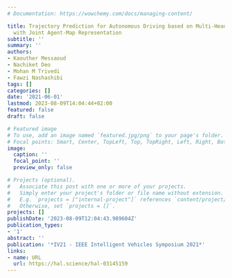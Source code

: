 ```yaml
---
# Documentation: https://wowchemy.com/docs/managing-content/

title: Trajectory Prediction for Autonomous Driving based on Multi-Head Attention
  with Joint Agent-Map Representation
subtitle: ''
summary: ''
authors:
- Kaouther Messaoud
- Nachiket Deo
- Mohan M Trivedi
- Fawzi Nashashibi
tags: []
categories: []
date: '2021-06-01'
lastmod: 2023-08-09T14:04:44+02:00
featured: false
draft: false

# Featured image
# To use, add an image named `featured.jpg/png` to your page's folder.
# Focal points: Smart, Center, TopLeft, Top, TopRight, Left, Right, BottomLeft, Bottom, BottomRight.
image:
  caption: ''
  focal_point: ''
  preview_only: false

# Projects (optional).
#   Associate this post with one or more of your projects.
#   Simply enter your project's folder or file name without extension.
#   E.g. `projects = ["internal-project"]` references `content/project/deep-learning/index.md`.
#   Otherwise, set `projects = []`.
projects: []
publishDate: '2023-08-09T12:04:43.989604Z'
publication_types:
- '1'
abstract: ''
publication: '*IV21 - IEEE Intelligent Vehicles Symposium 2021*'
links:
- name: URL
  url: https://hal.science/hal-03145159
---
```

